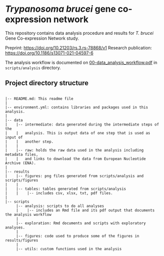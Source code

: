 # *Trypanosoma brucei* gene co-expression network
This repository contains data analysis procedure and results for *T. brucei* Gene Co-expression Network study.

Preprint: https://doi.org/10.21203/rs.3.rs-78868/v1
Research publication: https://doi.org/10.1186/s13071-021-04597-6

The analysis workflow is documented on [00-data_analysis_workflow.pdf](https://github.com/wanjauk/tbrucei_gcn/blob/master/scripts/analysis/00-data_analysis_workflow.pdf) in `scripts/analysis` directory.

## Project directory structure

```
   
|-- README.md: This readme file
|
|-- environment.yml: contains libraries and packages used in this analysis.
|
|-- data
|    |-- intermediate: data generated during the intermediate steps of the
|    |   analysis. This is output data of one step that is used as input of
|    |   another step.
|    |
|    |-- raw: holds the raw data used in the analysis including metadata files,
|    |   and links to download the data from European Nucleotide Archive (ENA).
|
|-- results
|    |-- figures: png files generated from scripts/analysis and scripts/figures
|    |
|    |-- tables: tables generated from scripts/analysis
|    |    |-- includes csv, xlsx, txt, pdf files.
|    
|-- scripts
     |-- analysis: scripts to do all analyses
     |    |-- includes an Rmd file and its pdf output that documents the analysis workflow
     |
     |-- exploration: Rmd documents and scripts with exploratory analyses.
     |
     |-- figures: code used to produce some of the figures in results/figures
     |
     |-- utils: custom functions used in the analysis
```
